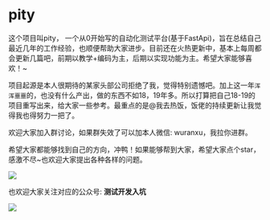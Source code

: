 # pity

  这个项目叫pity， 一个从0开始写的自动化测试平台(基于FastApi)，旨在总结自己最近几年的工作经验，也顺便帮助大家进步。目前还在火热更新中，基本上每周都会更新几篇吧，前期以教学+编码为主，后期以实现功能为主。希望大家能够喜欢！~

  项目起源是本人很期待的某家头部公司拒绝了我，觉得特别遗憾吧。加上这一年`浑浑噩噩`的，也没有什么产出，做的东西不如18，19年多。所以打算把自己18-19的项目重写出来，给大家一些参考。最重点的是@我去热饭，饭佬的持续更新让我觉得我也得努力一把了。

  欢迎大家加入群讨论，如果群失效了可以加本人微信: wuranxu，我拉你进群。

  希望大家都能够找到自己的方向，冲鸭！如果能够帮到大家，希望大家点个star，感激不尽~也欢迎大家提出各种各样的问题。

![](https://gitee.com/woodywrx/picture/raw/master/2021-3-10/1615391632083-image.png)

  也欢迎大家关注对应的公众号: **测试开发入坑**
  
![](https://gitee.com/woodywrx/picture/raw/master/2021-3-10/1615390951439-image.png)


